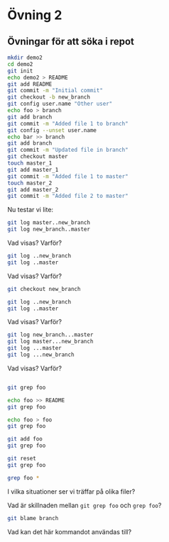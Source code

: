 # Övning 2
## Övningar för att söka i repot

```sh 
mkdir demo2
cd demo2
git init
echo demo2 > README
git add README
git commit -m "Initial commit"
git checkout -b new_branch
git config user.name "Other user"
echo foo > branch
git add branch
git commit -m "Added file 1 to branch"
git config --unset user.name
echo bar >> branch
git add branch
git commit -m "Updated file in branch"
git checkout master
touch master_1
git add master_1
git commit -m "Added file 1 to master"
touch master_2
git add master_2
git commit -m "Added file 2 to master"
```
Nu testar vi lite:
```sh
git log master..new_branch
git log new_branch..master
```
Vad visas? Varför?
```sh
git log ..new_branch
git log ..master
```
Vad visas? Varför?
```sh
git checkout new_branch

git log ..new_branch
git log ..master
```
Vad visas? Varför?
```sh
git log new_branch...master
git log master...new_branch
git log ...master
git log ...new_branch
```
Vad visas? Varför?
```sh

git grep foo

echo foo >> README
git grep foo

echo foo > foo
git grep foo

git add foo
git grep foo

git reset
git grep foo

grep foo *
```

I vilka situationer ser vi träffar på olika filer?

Vad är skillnaden mellan `git grep foo` och `grep foo`?


```sh
git blame branch
```

Vad kan det här kommandot användas till?
